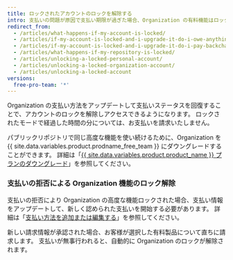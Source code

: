 ```yaml
---
title: ロックされたアカウントのロックを解除する
intro: 支払いの問題が原因で支払い期限が過ぎた場合、Organization の有料機能はロックされます。
redirect_from:
  - /articles/what-happens-if-my-account-is-locked/
  - /articles/if-my-account-is-locked-and-i-upgrade-it-do-i-owe-anything-for-previous-time/
  - /articles/if-my-account-is-locked-and-i-upgrade-it-do-i-pay-backcharges/
  - /articles/what-happens-if-my-repository-is-locked/
  - /articles/unlocking-a-locked-personal-account/
  - /articles/unlocking-a-locked-organization-account/
  - /articles/unlocking-a-locked-account
versions:
  free-pro-team: '*'
---
```


Organization の支払い方法をアップデートして支払いステータスを回復することで、アカウントのロックを解除しアクセスできるようになります。 ロックされたモードで経過した時間の分については、お支払いを請求いたしません。

パブリックリポジトリで同じ高度な機能を使い続けるために、Organization を{{ site.data.variables.product.prodname_free_team }} にダウングレードすることができます。 詳細は「[{{ site.data.variables.product.product_name }} プランのダウングレード](/github/setting-up-and-managing-billing-and-payments-on-github/downgrading-your-github-subscription)」を参照してください。

### 支払いの拒否による Organization 機能のロック解除

支払いの拒否により Organization の高度な機能ロックされた場合、支払い情報をアップデートして、新しく認められた支払いを開始する必要があります。 詳細は「[支払い方法を追加または編集する](/articles/adding-or-editing-a-payment-method)」を参照してください。

新しい請求情報が承認された場合、お客様が選択した有料製品について直ちに請求します。 支払いが無事行われると、自動的に Organization のロックが解除されます。
